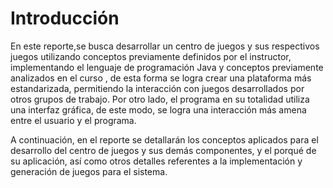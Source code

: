 # Introducción

En este reporte,se busca desarrollar un centro de juegos y sus respectivos juegos utilizando 
conceptos previamente definidos por el instructor, implementando el lenguaje de programación 
Java y conceptos previamente analizados en el curso , de esta forma se logra crear una plataforma más estandarizada, 
permitiendo la interacción con juegos desarrollados por otros grupos de trabajo.
Por otro lado, el programa en su totalidad utiliza una interfaz gráfica, de este modo, 
se logra una interacción más amena entre el usuario y el programa.

A continuación, en el reporte se detallarán los conceptos aplicados para el desarrollo del 
centro de juegos y sus demás componentes, y el porqué de su aplicación, así como otros detalles 
referentes a la implementación y generación de juegos para el sistema.
